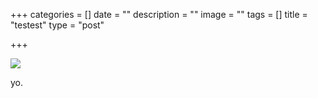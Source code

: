 +++
categories = []
date = ""
description = ""
image = ""
tags = []
title = "testest"
type = "post"

+++
  
![](/images/contact.jpg)

yo.